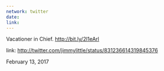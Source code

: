 ```yaml
---
network: twitter
date:
link:
---
```

Vacationer in Chief. http://bit.ly/2l1eArl 

link: http://twitter.com/jimmylittle/status/831236614319845376 

February 13, 2017
